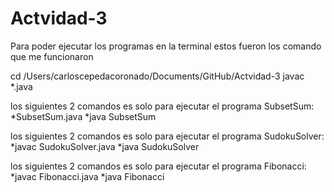 # Actvidad-3
Para poder ejecutar los programas en la terminal estos fueron los comando que me funcionaron

cd /Users/carloscepedacoronado/Documents/GitHub/Actvidad-3 
javac *.java

los siguientes 2 comandos es solo para ejecutar el programa SubsetSum:    
*SubsetSum.java
*java SubsetSum

los siguientes 2 comandos es solo para ejecutar el programa SudokuSolver:
*javac SudokuSolver.java
*java SudokuSolver

los siguientes 2 comandos es solo para ejecutar el programa Fibonacci:
*javac Fibonacci.java
*java Fibonacci